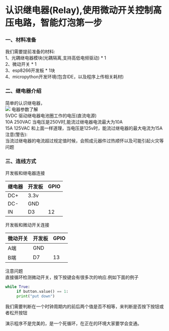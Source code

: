 # 认识继电器(Relay),使用微动开关控制高压电路，智能灯泡第一步
### 一、材料准备
我们需要提前准备的材料:  
1、光耦继电器模块(光耦隔离,支持高低电频驱动) * 1  
2、微动开关 * 1       
3、esp8266开发板 * 1块    
4、micropython开发环境(包含IDE，以及程序上传相关耗材)  

### 二、继电器介绍   
简单的认识继电器，  
![](/连接.jpg)
电器参数了解  
5VDC  驱动继电器电池圈工作的电压(直流电源)  
10A 250VAC   当电压是250V时,能流过继电器电流最大为10A  
15A 125VAC   和上面一样道理，当电压是125v时，能流过继电器的最大电流为15A  
注意(警告):  
  当流过继电器的电流超过规定值时候，会照成元器件过热顺怀以及可能引起火灾等问题
  

### 三、连线方式  

开发板和继电器连接 
 
继电器| 开发板|GPIO
--|--|--
DC+ |3.3v|
DC-	|GND|	
IN	|D3	|12

开发板和微动开关连接 
 
微动开关| 开发板|GPIO  
--|--|--
A端 |GND|
B端	|D7|13

  
注意问题  
   直接循环检测微动开关，按下按键会有很多次的响应.例如下面的例子  
   ```python
   while True:
		if button.value() == 1:
   		print("put down")
   ```
   我们需要判断在一个时钟周期内的前后两个值是否不相等，来判断是否按下按钮或者松开按钮  
   
   演示程序不是完美的，是一个死循环，在正在的环境大家要学会变通。
   